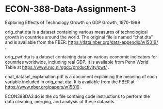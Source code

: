 # ECON-388-Data-Assignment-3
Exploring Effects of Technology Growth on GDP Growth, 1970-1999

orig_chat.dta is a dataset containing various measures of technological growth in countries around the world. The original file is named “chat.dta” and is available from the FBER: https://data.nber.org/data-appendix/w15319/ .

orig_pwt.dta is a dataset containing data on various economic indicators for countries worldwide, including real GDP. It is available from Penn World Table at https://www.rug.nl/ggdc/productivity/pwt/ .

chat_dataset_explanation.pdf is a document explaining the meaning of each variable included in orig_chat.dta. It is available from the FBER at https://www.nber.org/papers/w15319 .

ECON388DA3.do is the do file containg code instructions to perform the data cleaning, merging, and analysis of these datasets.
